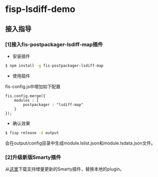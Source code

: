 fisp-lsdiff-demo
================

## 接入指导

### [1]接入fis-postpackager-lsdiff-map插件

* 安装插件

```sh
$ npm install -g fis-postpackager-lsdiff-map
```

* 使用插件

fis-config.js中增加如下配置

	fis.config.merge({
		modules : {
			postpackager : "lsdiff-map"
		}
	});
	
* 确认效果

```sh
$ fisp release -d output
```

会在output/config目录中生成module.lslist.json和module.lsdata.json文件。

### [2]升级新版Smarty插件

从[这里](https://github.com/wangcheng714/fis-plus-lsidff-plugin)下载支持增量更新的Smarty插件，替换本地的plugin。

